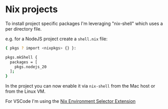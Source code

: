 # Nix projects

To install project specific packages I'm leveraging "nix-shell" which uses a per directory file.

e.g. for a NodeJS project create a `shell.nix` file:

```sh
{ pkgs ? import <nixpkgs> {} }:

pkgs.mkShell {
  packages = [
    pkgs.nodejs_20
  ];
}
```

In the project you can now enable it via `nix-shell` from the Mac host or from the Linux VM.

For VSCode I'm using the [Nix Environment Selector Extension](https://marketplace.visualstudio.com/items?itemName=arrterian.nix-env-selector)